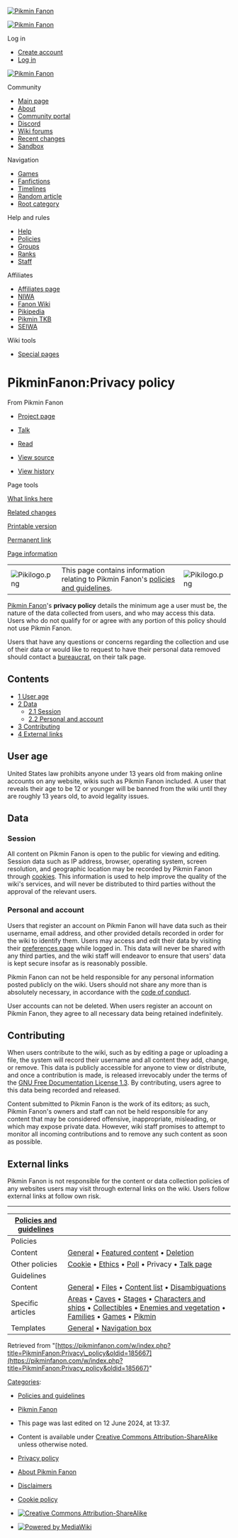 [![Pikmin Fanon](https://cdn.pikminfanon.com/c/ce/SideWiki.png)](https://pikminfanon.com/wiki/Main_Page "Visit the main page")

[![Pikmin Fanon](https://cdn.pikminfanon.com/c/ce/SideWiki.png)](https://pikminfanon.com/wiki/Main_Page)

 Log in

* [Create account](https://pikminfanon.com/w/index.php?title=Special:CreateAccount&returnto=PikminFanon%3APrivacy+policy "You are encouraged to create an account and log in; however, it is not mandatory")
* [Log in](https://pikminfanon.com/w/index.php?title=Special:UserLogin&returnto=PikminFanon%3APrivacy+policy "You are encouraged to log in; however, it is not mandatory [o]")

 

[![Pikmin Fanon](https://cdn.pikminfanon.com/c/ce/SideWiki.png)](https://pikminfanon.com/wiki/Main_Page "Visit the main page")

Community

* [Main page](https://pikminfanon.com/wiki/Main_Page)
* [About](https://pikminfanon.com/wiki/PikminFanon:About)
* [Community portal](https://pikminfanon.com/wiki/PikminFanon:Community_portal)
* [Discord](https://fanonwiki.org/wiki/Fanon_Wiki:Discord)
* [Wiki forums](https://pikminfanon.com/wiki/Forum:Index)
* [Recent changes](https://pikminfanon.com/wiki/Special:RecentChanges "A list of recent changes in the wiki [r]")
* [Sandbox](https://pikminfanon.com/wiki/PikminFanon:Sandbox)

Navigation

* [Games](https://pikminfanon.com/wiki/Category:Games)
* [Fanfictions](https://pikminfanon.com/wiki/Category:Fanfictions)
* [Timelines](https://pikminfanon.com/wiki/PikminFanon:Timeline)
* [Random article](https://pikminfanon.com/wiki/Special:Random "Load a random page [x]")
* [Root category](https://pikminfanon.com/wiki/Category:Categories)

Help and rules

* [Help](https://pikminfanon.com/wiki/Help:Contents)
* [Policies](https://pikminfanon.com/wiki/PikminFanon:Policies_and_guidelines)
* [Groups](https://pikminfanon.com/wiki/Help:Group_rights)
* [Ranks](https://pikminfanon.com/wiki/PikminFanon:Ranks)
* [Staff](https://pikminfanon.com/wiki/Forum:Official_list_of_staff)

Affiliates

* [Affiliates page](https://pikminfanon.com/wiki/PikminFanon:Affiliates)
* [NIWA](http://niwanetwork.org/)
* [Fanon Wiki](https://fanonwiki.org/wiki/Main_Page)
* [Pikipedia](https://www.pikminwiki.com/Main_Page)
* [Pikmin TKB](https://pikmintkb.com/wiki/Main_Page)
* [SEIWA](http://seiwanetwork.org/)

Wiki tools

* [Special pages](https://pikminfanon.com/wiki/Special:SpecialPages "A list of all special pages [q]")

PikminFanon:Privacy policy
==========================

From Pikmin Fanon

*  [Project page](https://pikminfanon.com/wiki/PikminFanon:Privacy_policy "View the project page [a]")
*  [Talk](https://pikminfanon.com/wiki/PikminFanon_talk:Privacy_policy "Discussion about the content page [t]")

*  [Read](https://pikminfanon.com/wiki/PikminFanon:Privacy_policy)
*  [View source](https://pikminfanon.com/w/index.php?title=PikminFanon:Privacy_policy&action=edit "This page is protected.
    You can view its source [e]")
*  [View history](https://pikminfanon.com/w/index.php?title=PikminFanon:Privacy_policy&action=history "Past revisions of this page [h]")

Page tools

 [What links here](https://pikminfanon.com/wiki/Special:WhatLinksHere/PikminFanon:Privacy_policy "A list of all wiki pages that link here [j]")

 [Related changes](https://pikminfanon.com/wiki/Special:RecentChangesLinked/PikminFanon:Privacy_policy "Recent changes in pages linked from this page [k]")

 [Printable version](javascript:print(); "Printable version of this page [p]")

 [Permanent link](https://pikminfanon.com/w/index.php?title=PikminFanon:Privacy_policy&oldid=185667 "Permanent link to this revision of this page")

 [Page information](https://pikminfanon.com/w/index.php?title=PikminFanon:Privacy_policy&action=info "More information about this page")

|     |     |     |
| --- | --- | --- |
| ![Pikilogo.png](https://cdn.pikminfanon.com/thumb/d/db/Pikilogo.png/50px-Pikilogo.png) | This page contains information relating to Pikmin Fanon's [policies and guidelines](https://pikminfanon.com/wiki/PikminFanon:Policies_and_guidelines "PikminFanon:Policies and guidelines"). | ![Pikilogo.png](https://cdn.pikminfanon.com/thumb/d/db/Pikilogo.png/50px-Pikilogo.png) |

[Pikmin Fanon](https://pikminfanon.com/wiki/PikminFanon:About "PikminFanon:About")'s **privacy policy** details the minimum age a user must be, the nature of the data collected from users, and who may access this data. Users who do not qualify for or agree with any portion of this policy should not use Pikmin Fanon.

Users that have any questions or concerns regarding the collection and use of their data or would like to request to have their personal data removed should contact a [bureaucrat](https://pikminfanon.com/wiki/Special:ListUsers/bureaucrat "Special:ListUsers/bureaucrat"), on their talk page.

Contents
--------

* [1 User age](#User_age)
* [2 Data](#Data)
    * [2.1 Session](#Session)
    * [2.2 Personal and account](#Personal_and_account)
* [3 Contributing](#Contributing)
* [4 External links](#External_links)

User age
--------

United States law prohibits anyone under 13 years old from making online accounts on any website, wikis such as Pikmin Fanon included. A user that reveals their age to be 12 or younger will be banned from the wiki until they are roughly 13 years old, to avoid legality issues.

Data
----

### Session

All content on Pikmin Fanon is open to the public for viewing and editing. Session data such as IP address, browser, operating system, screen resolution, and geographic location may be recorded by Pikmin Fanon through [cookies](https://pikminfanon.com/wiki/PikminFanon:Cookie_policy "PikminFanon:Cookie policy"). This information is used to help improve the quality of the wiki's services, and will never be distributed to third parties without the approval of the relevant users.

### Personal and account

Users that register an account on Pikmin Fanon will have data such as their username, email address, and other provided details recorded in order for the wiki to identify them. Users may access and edit their data by visiting their [preferences page](https://pikminfanon.com/wiki/Special:Preferences "Special:Preferences") while logged in. This data will never be shared with any third parties, and the wiki staff will endeavor to ensure that users' data is kept secure insofar as is reasonably possible.

Pikmin Fanon can not be held responsible for any personal information posted publicly on the wiki. Users should not share any more than is absolutely necessary, in accordance with the [code of conduct](https://pikminfanon.com/wiki/PikminFanon:Code_of_conduct "PikminFanon:Code of conduct").

User accounts can not be deleted. When users register an account on Pikmin Fanon, they agree to all necessary data being retained indefinitely.

Contributing
------------

When users contribute to the wiki, such as by editing a page or uploading a file, the system will record their username and all content they add, change, or remove. This data is publicly accessible for anyone to view or distribute, and once a contribution is made, is released irrevocably under the terms of the [GNU Free Documentation License 1.3](https://www.gnu.org/licenses/fdl-1.3.en.html). By contributing, users agree to this data being recorded and released.

Content submitted to Pikmin Fanon is the work of its editors; as such, Pikmin Fanon's owners and staff can not be held responsible for any content that may be considered offensive, inappropriate, misleading, or which may expose private data. However, wiki staff promises to attempt to monitor all incoming contributions and to remove any such content as soon as possible.

External links
--------------

Pikmin Fanon is not responsible for the content or data collection policies of any websites users may visit through external links on the wiki. Users follow external links at follow own risk.

* * *

| [Policies and guidelines](https://pikminfanon.com/wiki/PikminFanon:Policies_and_guidelines "PikminFanon:Policies and guidelines") |     |
| --- | --- |
| Policies |     |
| Content | [General](https://pikminfanon.com/wiki/PikminFanon:General_content_policy "PikminFanon:General content policy") • [Featured content](https://pikminfanon.com/wiki/PikminFanon:Featured_content "PikminFanon:Featured content") • [Deletion](https://pikminfanon.com/wiki/PikminFanon:Deletion_policy "PikminFanon:Deletion policy") |
| Other policies | [Cookie](https://pikminfanon.com/wiki/PikminFanon:Cookie_policy "PikminFanon:Cookie policy") • [Ethics](https://pikminfanon.com/wiki/PikminFanon:Code_of_conduct "PikminFanon:Code of conduct") • [Poll](https://pikminfanon.com/wiki/PikminFanon:Poll_policy "PikminFanon:Poll policy") • Privacy • [Talk page](https://pikminfanon.com/wiki/PikminFanon:Talk_page_policy "PikminFanon:Talk page policy") |
| Guidelines |     |
| Content | [General](https://pikminfanon.com/wiki/PikminFanon:General_content_guidelines "PikminFanon:General content guidelines") • [Files](https://pikminfanon.com/wiki/PikminFanon:File_guidelines "PikminFanon:File guidelines") • [Content list](https://pikminfanon.com/wiki/PikminFanon:Content_list_guidelines "PikminFanon:Content list guidelines") • [Disambiguations](https://pikminfanon.com/wiki/PikminFanon:Disambiguation_page_guidelines "PikminFanon:Disambiguation page guidelines") |
| Specific articles | [Areas](https://pikminfanon.com/wiki/PikminFanon:Area_article_guidelines "PikminFanon:Area article guidelines") • [Caves](https://pikminfanon.com/wiki/PikminFanon:Cave_article_guidelines "PikminFanon:Cave article guidelines") • [Stages](https://pikminfanon.com/wiki/PikminFanon:Stage_article_guidelines "PikminFanon:Stage article guidelines") • [Characters and ships](https://pikminfanon.com/wiki/PikminFanon:Character_and_ship_article_guidelines "PikminFanon:Character and ship article guidelines") • [Collectibles](https://pikminfanon.com/wiki/PikminFanon:Collectible_article_guidelines "PikminFanon:Collectible article guidelines") • [Enemies and vegetation](https://pikminfanon.com/wiki/PikminFanon:Enemy_and_plant_article_guidelines "PikminFanon:Enemy and plant article guidelines") • [Families](https://pikminfanon.com/wiki/PikminFanon:Family_article_guidelines "PikminFanon:Family article guidelines") • [Games](https://pikminfanon.com/wiki/PikminFanon:Game_article_guidelines "PikminFanon:Game article guidelines") • [Pikmin](https://pikminfanon.com/wiki/PikminFanon:Pikmin_article_guidelines "PikminFanon:Pikmin article guidelines") |
| Templates | [General](https://pikminfanon.com/wiki/PikminFanon:Template_guidelines "PikminFanon:Template guidelines") • [Navigation box](https://pikminfanon.com/wiki/PikminFanon:Navigation_box_guidelines "PikminFanon:Navigation box guidelines") |

Retrieved from "[https://pikminfanon.com/w/index.php?title=PikminFanon:Privacy\_policy&oldid=185667](https://pikminfanon.com/w/index.php?title=PikminFanon:Privacy_policy&oldid=185667)"

[Categories](https://pikminfanon.com/wiki/Special:Categories "Special:Categories"):

* [Policies and guidelines](https://pikminfanon.com/wiki/Category:Policies_and_guidelines "Category:Policies and guidelines")
* [Pikmin Fanon](https://pikminfanon.com/wiki/Category:Pikmin_Fanon "Category:Pikmin Fanon")

* This page was last edited on 12 June 2024, at 13:37.
* Content is available under [Creative Commons Attribution-ShareAlike](https://creativecommons.org/licenses/by-sa/4.0/) unless otherwise noted.

* [Privacy policy](https://pikminfanon.com/wiki/PikminFanon:Privacy_policy)
* [About Pikmin Fanon](https://pikminfanon.com/wiki/PikminFanon:About)
* [Disclaimers](https://pikminfanon.com/wiki/PikminFanon:General_disclaimer)
* [Cookie policy](https://pikminfanon.com/wiki/PikminFanon:Cookie_policy)

* [![Creative Commons Attribution-ShareAlike](/w/resources/assets/licenses/cc-by-sa.png)](https://creativecommons.org/licenses/by-sa/4.0/)
* [![Powered by MediaWiki](/w/resources/assets/poweredby_mediawiki_88x31.png)](https://www.mediawiki.org/)